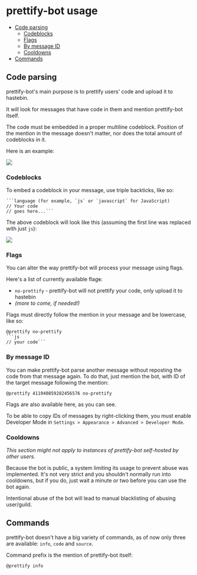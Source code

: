 # prettify-bot usage

* [Code parsing](#code-parsing)
  * [Codeblocks](#codeblocks)
  * [Flags](#flags)
  * [By message ID](#by-message-id)
  * [Cooldowns](#cooldowns)
* [Commands](#commands)

## Code parsing

prettify-bot's main purpose is to prettify users' code and upload it to hastebin.

It will look for messages that have code in them and mention prettify-bot itself.

The code must be embedded in a proper multiline codeblock. Position of the mention in the message doesn't matter, nor does the total amount of codeblocks in it.

Here is an example:

![](https://i.imgur.com/IbCUvv6.png)

### Codeblocks

To embed a codeblock in your message, use triple backticks, like so:

```
```language (for example, `js` or `javascript` for JavaScript)
// Your code
// goes here...```
```

The above codeblock will look like this (assuming the first line was replaced with just `js`):

![](https://i.imgur.com/SGM5rAa.png)

### Flags

You can alter the way prettify-bot will process your message using flags.

Here's a list of currently available flag~~s~~:

* `no-prettify` - prettify-bot will not prettify your code, only upload it to hastebin
* *(more to come, if needed!)*

Flags must directly follow the mention in your message and be lowercase, like so:

```
@prettify no-prettify
```js
// your code```
```

### By message ID

You can make prettify-bot parse another message without reposting the code from that message again. To do that, just mention the bot, with ID of the target message following the mention:

```
@prettify 411940859282456576 no-prettify
```

Flags are also available here, as you can see.

To be able to copy IDs of messages by right-clicking them, you must enable Developer Mode in `Settings > Appearance > Advanced > Developer Mode`.

### Cooldowns

*This section might not apply to instances of prettify-bot self-hosted by other users.*

Because the bot is public, a system limiting its usage to prevent abuse was implemented. It's not very strict and you shouldn't normally run into cooldowns, but if you do, just wait a minute or two before you can use the bot again.

Intentional abuse of the bot will lead to manual blacklisting of abusing user/guild.

## Commands

prettify-bot doesn't have a big variety of commands, as of now only three are available: `info`, `code` and `source`.

Command prefix is the mention of prettify-bot itself:

```
@prettify info
```
